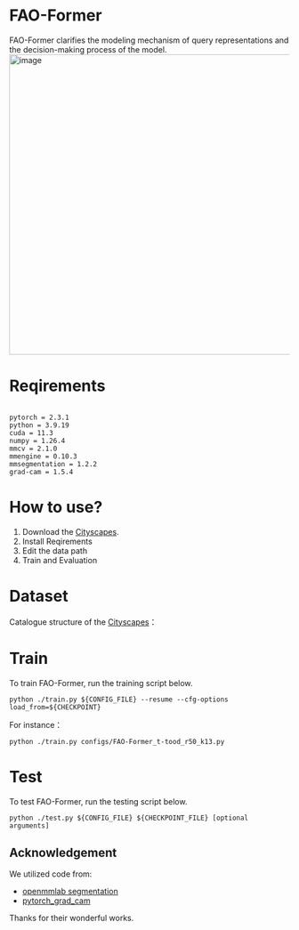 # FAO-Former
FAO-Former clarifies the modeling mechanism of query representations and the decision-making process of the model.
<img width="1135" height="540" alt="image" src="https://github.com/user-attachments/assets/440db97a-2763-423d-a658-38e2b5aa85e3" />

# Reqirements
```

pytorch = 2.3.1
python = 3.9.19
cuda = 11.3
numpy = 1.26.4
mmcv = 2.1.0
mmengine = 0.10.3
mmsegmentation = 1.2.2
grad-cam = 1.5.4

```

# How to use?

1. Download the [Cityscapes](https://www.cityscapes-dataset.com/).
2. Install Reqirements
3. Edit the data path
4. Train and Evaluation

# Dataset
Catalogue structure of the [Cityscapes](https://www.cityscapes-dataset.com/)：

# Train

To train FAO-Former, run the training script below.

```
python ./train.py ${CONFIG_FILE} --resume --cfg-options load_from=${CHECKPOINT}
```

For instance：

```
python ./train.py configs/FAO-Former_t-tood_r50_k13.py
```

# Test

To test FAO-Former, run the testing script below.
    
```
python ./test.py ${CONFIG_FILE} ${CHECKPOINT_FILE} [optional arguments]
```  


## Acknowledgement

We utilized code from:

- [openmmlab segmentation](https://mmsegmentation.readthedocs.io/en/latest/) 
- [pytorch_grad_cam](https://github.com/jacobgil/pytorch-grad-cam/tree/61e9babae8600351b02b6e90864e4807f44f2d4a)  

Thanks for their wonderful works.



